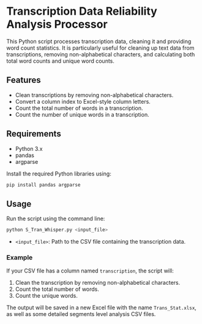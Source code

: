 # Transcription Data Reliability Analysis Processor

This Python script processes transcription data, cleaning it and providing word count statistics. It is particularly useful for cleaning up text data from transcriptions, removing non-alphabetical characters, and calculating both total word counts and unique word counts.

## Features
- Clean transcriptions by removing non-alphabetical characters.
- Convert a column index to Excel-style column letters.
- Count the total number of words in a transcription.
- Count the number of unique words in a transcription.

## Requirements

- Python 3.x
- pandas
- argparse

Install the required Python libraries using:
```bash
pip install pandas argparse
```

## Usage

Run the script using the command line:
```bash
python S_Tran_Whisper.py <input_file>
```

- `<input_file>`: Path to the CSV file containing the transcription data.

### Example

If your CSV file has a column named `transcription`, the script will:
1. Clean the transcription by removing non-alphabetical characters.
2. Count the total number of words.
3. Count the unique words.

The output will be saved in a new Excel file with the name `Trans_Stat.xlsx`, as well as some detailed segments level analysis CSV files.

